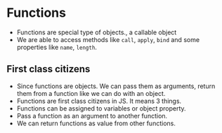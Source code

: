 # Functions

- Functions are special type of objects., a callable object
- We are able to access methods like `call`, `apply`, `bind` and some properties like `name`, `length`.


## First class citizens

- Since functions are objects. We can pass them as arguments, return them from a function like we can do with an object.
- Functions are first class citizens in JS. It means 3 things.
- Functions can be assigned to variables or object property.
- Pass a function as an argument to another function.
- We can return functions as value from other functions.
